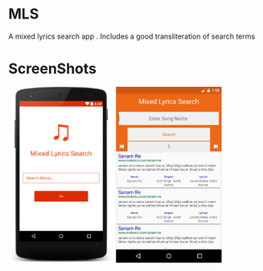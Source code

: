 # MLS
A mixed lyrics search app . Includes a good transliteration of search terms

# ScreenShots
<img src="/layout-2016-08-03-120054.png" width="210px" height="350px" alt="Home Page">

<img src="/device-2016-06-16-112811.png" width="210px" height="350px" alt="Search Page">
